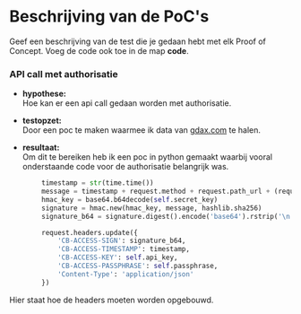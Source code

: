 # Beschrijving van de PoC's


Geef een beschrijving van de test die je gedaan hebt met elk Proof of Concept. Voeg 
 de code ook toe in de map **code**.
 
### API call met authorisatie

* **hypothese:**  
Hoe kan er een api call gedaan worden met authorisatie. 

* **testopzet:**  
Door een poc te maken waarmee ik data van [gdax.com](gdax.com) te halen.
 
* **resultaat:**  
Om dit te bereiken heb ik een poc in python gemaakt waarbij vooral onderstaande code voor de authorisatie belangrijk was. 
```python
        timestamp = str(time.time())
        message = timestamp + request.method + request.path_url + (request.body or '')
        hmac_key = base64.b64decode(self.secret_key)
        signature = hmac.new(hmac_key, message, hashlib.sha256)
        signature_b64 = signature.digest().encode('base64').rstrip('\n')

        request.headers.update({
            'CB-ACCESS-SIGN': signature_b64,
            'CB-ACCESS-TIMESTAMP': timestamp,
            'CB-ACCESS-KEY': self.api_key,
            'CB-ACCESS-PASSPHRASE': self.passphrase,
            'Content-Type': 'application/json'
        })
```

Hier staat hoe de headers moeten worden opgebouwd.